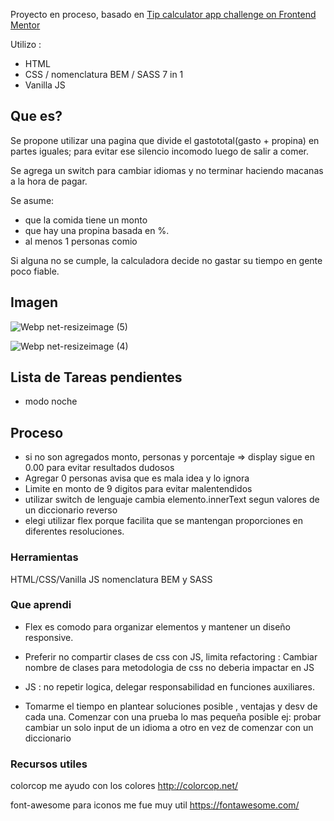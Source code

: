 Proyecto en proceso, basado en [Tip calculator app challenge on Frontend Mentor](https://www.frontendmentor.io/challenges/tip-calculator-app-ugJNGbJUX)

Utilizo :
- HTML
- CSS / nomenclatura BEM / SASS 7 in 1
- Vanilla JS 
 

## Que es?
Se propone utilizar una pagina que divide el gastototal(gasto + propina) en partes iguales; para evitar ese silencio incomodo luego de salir a comer.

Se agrega un switch para cambiar idiomas y no terminar haciendo macanas a la hora de pagar.


Se asume:
- que la comida tiene un monto
- que hay una propina basada en %.
- al menos 1 personas comio

Si alguna no se cumple, la calculadora decide no gastar su tiempo en gente poco fiable.
 

## Imagen
 ![Webp net-resizeimage (5)](https://user-images.githubusercontent.com/46230600/153784103-bde482fe-a772-4a75-b617-ad50fd113a97.png)




![Webp net-resizeimage (4)](https://user-images.githubusercontent.com/46230600/153781916-a00fa435-0184-40a5-a4c7-e4ec08e51b44.png)


 

## Lista de Tareas pendientes 
- modo noche 
 

## Proceso
- si no son agregados monto, personas y porcentaje => display sigue en 0.00 para evitar resultados dudosos
- Agregar 0 personas avisa que es mala idea y lo ignora
- Limite en monto de 9 digitos para evitar malentendidos
- utilizar  switch de lenguaje cambia elemento.innerText segun valores de un diccionario reverso
- elegi utilizar flex porque  facilita que se mantengan proporciones en diferentes resoluciones.


 
### Herramientas
HTML/CSS/Vanilla JS
nomenclatura BEM y SASS

 
### Que aprendi
- Flex es comodo para organizar elementos y mantener un diseño responsive.

- Preferir no compartir clases de css con JS, limita refactoring  : Cambiar nombre de clases para metodologia de css no deberia impactar en JS
 

- JS : no repetir logica, delegar responsabilidad en funciones auxiliares.

- Tomarme el tiempo en plantear soluciones posible , ventajas y desv de cada una. Comenzar con una prueba  lo mas pequeña posible
ej: probar cambiar un solo input de un idioma a otro en vez de comenzar con un diccionario


### Recursos utiles
colorcop me ayudo con los colores
http://colorcop.net/

font-awesome para iconos me fue muy util
https://fontawesome.com/



